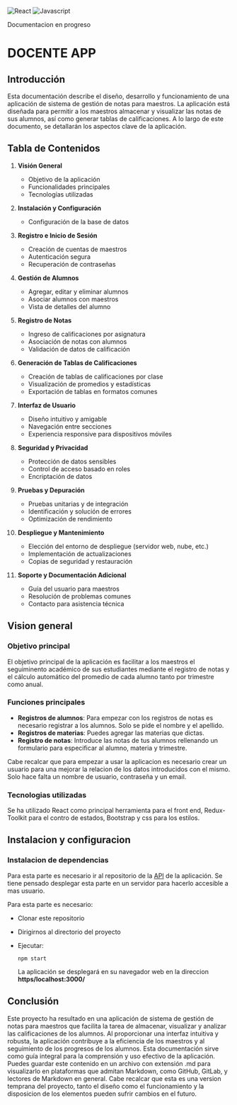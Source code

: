 ![React](https://img.shields.io/badge/-ReactJs-61DAFB?logo=react&logoColor=white&style=for-the-badge)
![Javascript](https://shields.io/badge/JavaScript-F7DF1E?logo=JavaScript&logoColor=000&style=flat-square)

Documentacion en progreso

# DOCENTE APP

## Introducción

Esta documentación describe el diseño, desarrollo y funcionamiento de una aplicación de sistema de gestión de notas para maestros. La aplicación está diseñada para permitir a los maestros almacenar y visualizar las notas de sus alumnos, así como generar tablas de calificaciones. A lo largo de este documento, se detallarán los aspectos clave de la aplicación.

## Tabla de Contenidos

1. **Visión General**

   - Objetivo de la aplicación
   - Funcionalidades principales
   - Tecnologías utilizadas

2. **Instalación y Configuración**

   - Configuración de la base de datos

3. **Registro e Inicio de Sesión**

   - Creación de cuentas de maestros
   - Autenticación segura
   - Recuperación de contraseñas

4. **Gestión de Alumnos**

   - Agregar, editar y eliminar alumnos
   - Asociar alumnos con maestros
   - Vista de detalles del alumno

5. **Registro de Notas**

   - Ingreso de calificaciones por asignatura
   - Asociación de notas con alumnos
   - Validación de datos de calificación

6. **Generación de Tablas de Calificaciones**

   - Creación de tablas de calificaciones por clase
   - Visualización de promedios y estadísticas
   - Exportación de tablas en formatos comunes

7. **Interfaz de Usuario**

   - Diseño intuitivo y amigable
   - Navegación entre secciones
   - Experiencia responsive para dispositivos móviles

8. **Seguridad y Privacidad**

   - Protección de datos sensibles
   - Control de acceso basado en roles
   - Encriptación de datos

9. **Pruebas y Depuración**

   - Pruebas unitarias y de integración
   - Identificación y solución de errores
   - Optimización de rendimiento

10. **Despliegue y Mantenimiento**

    - Elección del entorno de despliegue (servidor web, nube, etc.)
    - Implementación de actualizaciones
    - Copias de seguridad y restauración

11. **Soporte y Documentación Adicional**
    - Guía del usuario para maestros
    - Resolución de problemas comunes
    - Contacto para asistencia técnica

## Vision general

### Objetivo principal

El objetivo principal de la aplicación es facilitar a los maestros el seguiminento académico de sus estudiantes mediante el registro de notas y el cálculo automático del promedio de cada alumno tanto por trimestre como anual.

### Funciones principales

- **Registros de alumnos**: Para empezar con los registros de notas es necesario registrar a los alumnos. Solo se pide el nombre y el apellido.
- **Registros de materias**: Puedes agregar las materias que dictas.
- **Registro de notas**: Introduce las notas de tus alumnos rellenando un formulario para especificar al alumno, materia y trimestre.

Cabe recalcar que para empezar a usar la aplicacion es necesario crear un usuario para una mejorar la relacion de los datos introducidos con el mismo. Solo hace falta un nombre de usuario, contraseña y un email.

### Tecnologias utilizadas

Se ha utilizado React como principal herramienta para el front end, Redux-Toolkit para el contro de estados, Bootstrap y css para los estilos.

## Instalacion y configuracion

### Instalacion de dependencias

Para esta parte es necesario ir al repositorio de la <a href="https://github.com/adrian411997/api-system-students">API</a> de la aplicación. Se tiene pensado desplegar esta parte en un servidor para hacerlo accesible a mas usuario.

Para esta parte es necesario:

- Clonar este repositorio
- Dirigirnos al directorio del proyecto
- Ejecutar:

  ```
  npm start
  ```

  La aplicación se desplegará en su navegador web en la direccion **https/localhost:3000/**

## Conclusión

Este proyecto ha resultado en una aplicación de sistema de gestión de notas para maestros que facilita la tarea de almacenar, visualizar y analizar las calificaciones de los alumnos. Al proporcionar una interfaz intuitiva y robusta, la aplicación contribuye a la eficiencia de los maestros y al seguimiento de los progresos de los alumnos. Esta documentación sirve como guía integral para la comprensión y uso efectivo de la aplicación.
Puedes guardar este contenido en un archivo con extensión .md para visualizarlo en plataformas que admitan Markdown, como GitHub, GitLab, y lectores de Markdown en general.
Cabe recalcar que esta es una version temprana del proyecto, tanto el diseño como el funcionamiento y la disposicion de los elementos pueden sufrir cambios en el futuro.

